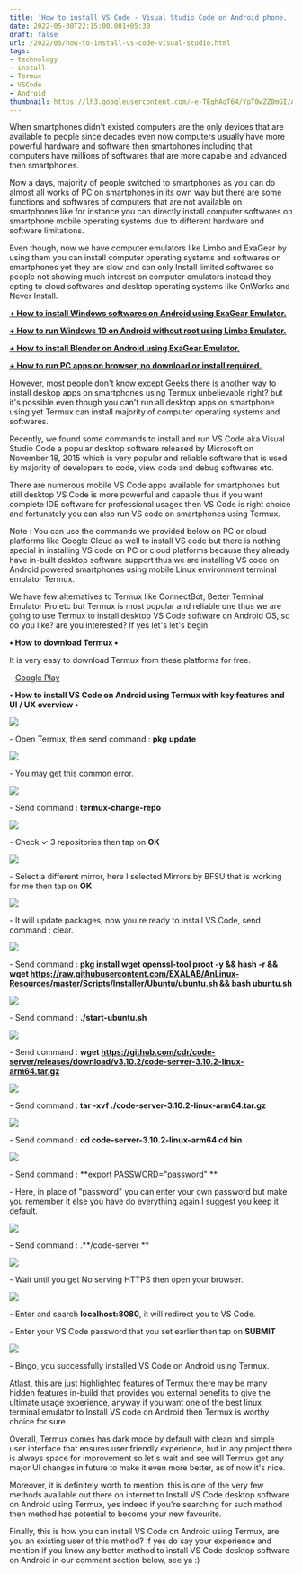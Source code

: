 ```yaml
---
title: 'How to install VS Code - Visual Studio Code on Android phone.'
date: 2022-05-30T22:15:00.001+05:30
draft: false
url: /2022/05/how-to-install-vs-code-visual-studio.html
tags: 
- technology
- install
- Termux
- VSCode
- Android
thumbnail: https://lh3.googleusercontent.com/-e-TEghAqT64/YpT0wZZ0mGI/AAAAAAAALeI/RgFIQ1vXvM40UEsE6--ilZqx_YRHxOVKgCNcBGAsYHQ/s1600/1653929149880615-0.png
---
```


  

  

When smartphones didn't existed computers are the only devices that are available to people since decades even now computers usually have more powerful hardware and software then smartphones including that computers have millions of softwares that are more capable and advanced then smartphones.

  

Now a days, majority of people switched to smartphones as you can do almost all works of PC on smartphones in its own way but there are some functions and softwares of computers that are not available on smartphones like for instance you can directly install computer softwares on smartphone mobile operating systems due to different hardware and software limitations.

  

Even though, now we have computer emulators like Limbo and ExaGear by using them you can install computer operating systems and softwares on smartphones yet they are slow and can only Install limited softwares so people not showing much interest on computer emulators instead they opting to cloud softwares and desktop operating systems like OnWorks and Never Install.

  

**[\+ How to install Windows softwares on Android using ExaGear Emulator.](https://www.techtracker.in/2022/05/how-to-install-windows-softwares-on.html)**

**[\+ How to run Windows 10 on Android without root using Limbo Emulator.](https://www.techtracker.in/2022/05/how-to-run-windows-10-on-android.html)**

**[\+ How to install Blender on Android using ExaGear Emulator.](https://www.techtracker.in/2022/05/how-to-install-blender-on-android-using.html)**

**[\+ How to run PC apps on browser, no download or install required.](https://www.techtracker.in/2022/05/how-to-run-pc-apps-on-browser-no.html)**

  

However, most people don't know except Geeks there is another way to install deskop apps on smartphones using Termux unbelievable right? but it's possible even though you can't run all desktop apps on smartphone using yet Termux can install majority of computer operating systems and softwares.

  

Recently, we found some commands to install and run VS Code aka Visual Studio Code a popular desktop software released by Microsoft on November 18, 2015 which is very popular and reliable software that is used by majority of developers to code, view code and debug softwares etc.

  

There are numerous mobile VS Code apps available for smartphones but still desktop VS Code is more powerful and capable thus if you want complete IDE software for professional usages then VS Code is right choice and fortunately you can also run VS code on smartphones using Termux.

  

Note : You can use the commands we provided below on PC or cloud platforms like Google Cloud as well to install VS code but there is nothing special in installing VS code on PC or cloud platforms because they already have in-built desktop software support thus we are installing VS code on Android powered smartphones using mobile Linux environment terminal emulator Termux.

  

We have few alternatives to Termux like ConnectBot, Better Terminal Emulator Pro etc but Termux is most popular and reliable one thus we are going to use Termux to install desktop VS Code software on Android OS, so do you like? are you interested? If yes let's let's begin.

  

**• How to download Termux •**

  

It is very easy to download Termux from these platforms for free.

  

\- [Google Play](https://play.google.com/store/apps/details?id=com.termux)

  

**• How to install VS Code on Android using Termux with key features and UI / UX overview •**

 **![](https://lh3.googleusercontent.com/-UR2wRuQfedI/YpT0vYs9E3I/AAAAAAAALeE/JE02f80CUqg1EmTsBs0SxlHP5ukWjLnmQCNcBGAsYHQ/s1600/1653929145730512-1.png)** 

\- Open Termux, then send command : **pkg** **update**

 **![](https://lh3.googleusercontent.com/-ME_YbYQ7hb4/YpT0uU1t7fI/AAAAAAAALeA/B9UFsN-gVU0dRT1JyOT1YO9Yr4YhKjPNgCNcBGAsYHQ/s1600/1653929141016332-2.png)** 

\- You may get this common error.

  

 ![](https://lh3.googleusercontent.com/-3udI7FXPiV0/YpT0tO1FKgI/AAAAAAAALd8/GKS5Qs_IST4cwC0M3F6rvZyXTAN92mrigCNcBGAsYHQ/s1600/1653929137451742-3.png) 

  

\- Send command : **termux-change-repo**

  

 ![](https://lh3.googleusercontent.com/-Yiczf0qLHvM/YpT0sbu1r5I/AAAAAAAALd4/0TUGgM4szI0nohXnfbl1Xqiaxv9dVsuOwCNcBGAsYHQ/s1600/1653929133548101-4.png) 

  

\- Check ✓ 3 repositories then tap on **OK**

 **![](https://lh3.googleusercontent.com/-AO2GTZvAh8Q/YpT0rdabG3I/AAAAAAAALd0/fBs6yNrctNMdhBhce5MgDUi8M38c4-5CgCNcBGAsYHQ/s1600/1653929127607555-5.png)** 

\- Select a different mirror, here I selected Mirrors by BFSU that is working for me then tap on **OK**

 **![](https://lh3.googleusercontent.com/-CyS3R9nHFjw/YpT0p1aWa6I/AAAAAAAALdw/T8w6e9gHuIEMMbVOT52eiQ1sCYDMUliVQCNcBGAsYHQ/s1600/1653929123476525-6.png)** 

\- It will update packages, now you're ready to install VS Code, send command : clear.

  

 ![](https://lh3.googleusercontent.com/-_h8KvzwN820/YpT0ozYFguI/AAAAAAAALds/wys_XzoX7uIUGx7m8sD-VX7t4BtPrJ2GgCNcBGAsYHQ/s1600/1653929119828032-7.png) 

  

\- Send command : **pkg install wget openssl-tool proot -y && hash -r && wget https://raw.githubusercontent.com/EXALAB/AnLinux-Resources/master/Scripts/Installer/Ubuntu/ubuntu.sh && bash ubuntu.sh**

 **![](https://lh3.googleusercontent.com/-tDw1Uw5OzMc/YpT0n3j-PJI/AAAAAAAALdo/20hb7RSYYAULBGdFBkgZ53hcRP4Fbq3hQCNcBGAsYHQ/s1600/1653929113321035-8.png)** 

\- Send command : **./start-ubuntu.sh**

 **![](https://lh3.googleusercontent.com/-8y3jvNpq5uM/YpT0merd0sI/AAAAAAAALdk/KKdL2jWwGwkL2UcAcT_y_rGuSKFoMfPnwCNcBGAsYHQ/s1600/1653929109806151-9.png)** 

\- Send command : **wget https://github.com/cdr/code-server/releases/download/v3.10.2/code-server-3.10.2-linux-arm64.tar.gz**

 **![](https://lh3.googleusercontent.com/-LkvJxmCpbfQ/YpT0lVJmpuI/AAAAAAAALdg/X7vLOjSetXI0XxO0dVbI7KuCI01KFKcjQCNcBGAsYHQ/s1600/1653929106200587-10.png)** 

\- Send command : **tar -xvf ./code-server-3.10.2-linux-arm64.tar.gz**

 **![](https://lh3.googleusercontent.com/--DLPe0Q39vk/YpT0keTkcjI/AAAAAAAALdc/W9FnUCmBjGwkKynlhC2LgUylpeUdnlLAACNcBGAsYHQ/s1600/1653929102486583-11.png)** 

\- Send command : **cd code-server-3.10.2-linux-arm64 cd bin**

 **![](https://lh3.googleusercontent.com/-Zlm-JzZzfls/YpT0jZgPsAI/AAAAAAAALdY/9ekbNZuIjk8mW2CzJqCAn6jtgD-2xa-6ACNcBGAsYHQ/s1600/1653929097087139-12.png)** 

\- Send command : **export PASSWORD="password" **

  

\- Here, in place of "password" you can enter your own password but make you remember it else you have do everything again I suggest you keep it default.

  

 ![](https://lh3.googleusercontent.com/-6gIQeNOtf-M/YpT0iHvQUbI/AAAAAAAALdU/qEmGxhAgq8QlHkaja1-8qPcZxrjgakUggCNcBGAsYHQ/s1600/1653929093270102-13.png) 

  

\- Send command : .**/code-server **

 **![](https://lh3.googleusercontent.com/-6uiOhm-3Uzs/YpT0hHTm6MI/AAAAAAAALdQ/lQLdTLl7XkID2Ppjhb2uPMiBCSRuASLJgCNcBGAsYHQ/s1600/1653929088719312-14.png)** 

\- Wait until you get No serving HTTPS then open your browser.

  

 ![](https://lh3.googleusercontent.com/-W5bNVhFD8fs/YpT0gKmx2-I/AAAAAAAALdM/OxaBANbogoQ3eiBIukJR4DgVu-sZtvZ4ACNcBGAsYHQ/s1600/1653929084716144-15.png) 

  

\- Enter and search **localhost:8080**, it will redirect you to VS Code.  

  

\- Enter your VS Code password that you set earlier then tap on **SUBMIT**

 **![](https://lh3.googleusercontent.com/-BjPHSsYk29U/YpT0e-j96gI/AAAAAAAALdI/3po_jl413G8RuC08X8Hi7qOruFqNO5B-wCNcBGAsYHQ/s1600/1653929078335918-16.png)** 

\- Bingo, you successfully installed VS Code on Android using Termux.

  

Atlast, this are just highlighted features of Termux there may be many hidden features in-build that provides you external benefits to give the ultimate usage experience, anyway if you want one of the best linux terminal emulator to Install VS code on Android then Termux is worthy choice for sure.

  

Overall, Termux comes has dark mode by default with clean and simple user interface that ensures user friendly experience, but in any project there is always space for improvement so let's wait and see will Termux get any major UI changes in future to make it even more better, as of now it's nice.

  

Moreover, it is definitely worth to mention  this is one of the very few methods available out there on internet to Install VS Code desktop software on Android using Termux, yes indeed if you're searching for such method then method has potential to become your new favourite.

  

Finally, this is how you can install VS Code on Android using Termux, are you an existing user of this method? If yes do say your experience and mention if you know any better method to install VS Code desktop software on Android in our comment section below, see ya :)